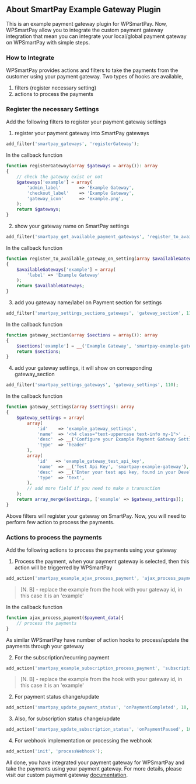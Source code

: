 ## About SmartPay Example Gateway Plugin
This is an example payment gateway plugin for WPSmartPay. Now, WPSmartPay allow you to integrate the custom payment gateway integration that mean you can integrate your local/global payment gateway on WPSmartPay with simple steps.

### How to Integrate
WPSmartPay provides actions and filters to take the payments from the customer using your payment gateway. 
Two types of hooks are available,
1. filters (register necessary setting)
2. actions to process the payments

### Register the necessary Settings
Add the following filters to register your payment gateway settings
1. register your payment gateway into SmartPay gateways
```php
add_filter('smartpay_gateways', 'registerGateway');
```
In the callback function
```php
function registerGateway(array $gateways = array()): array
{
    // check the gateway exist or not
    $gateways['example'] = array(
        'admin_label'       => 'Example Gateway',
        'checkout_label'    => 'Example Gateway',
        'gateway_icon'      => 'example.png',
    );
    return $gateways;
}
```
2. show your gateway name on SmartPay settings
```php
add_filter('smartpay_get_available_payment_gateways', 'register_to_available_gateway_on_setting');
```
In the callback function
```php
function register_to_available_gateway_on_setting(array $availableGateways = array()): array
{
    $availableGateways['example'] = array(
        'label' => 'Example Gateway'
    );
    return $availableGateways;
}
```

3.  add you gateway name/label on Payment section for settings
```php
add_filter('smartpay_settings_sections_gateways', 'gateway_section', 110);
```
In the callback function
```php
function gateway_section(array $sections = array()): array
{
    $sections['example'] = __('Example Gateway', 'smartpay-example-gateway');
    return $sections;
}
```

4. add your gateway settings, it will show on corresponding gateway_section
```php
add_filter('smartpay_settings_gateways', 'gateway_settings', 110);
```
In the callback function
```php
function gateway_settings(array $settings): array
{
    $gateway_settings = array(
        array(
            'id'    => 'example_gateway_settings',
            'name'  => '<h4 class="text-uppercase text-info my-1">' . __('Example Gateway Settings', 'smartpay-example-gateway') . '</h4>',
            'desc'  => __('Configure your Example Payment Gateway Settings', 'smartpay-pro'),
            'type'  => 'header'
        ),
        array(
            'id'   => 'example_gateway_test_api_key',
            'name'  => __('Test Api Key', 'smartpay-example-gateway'),
            'desc'  => __('Enter your test api key, found in your Developers > API keys', 'smartpay-example-gateway'),
            'type'  => 'text',
        ),
        // add more field if you need to make a transaction
    );
    return array_merge($settings, ['example' => $gateway_settings]);
}
```
Above filters will register your gateway on SmartPay. Now, you will need to perform few action to process the payments.

### Actions to process the payments 
Add the following actions to process the payments using your gateway

1. Process the payment, when your payment gateway is selected, then this action will be triggerred by WPSmartPay
```php
add_action('smartpay_example_ajax_process_payment', 'ajax_process_payment');
```
> [N. B] - replace the example from the hook with your gateway id, in this case it is an 'example'

In the callback function
```php
function ajax_process_payment($payment_data){
    // process the payments
}
```

As similar WPSmartPay have number of action hooks to process/update the payments through your gateway

2. For the subscription/recurring payment
```php
add_action('smartpay_example_subscription_process_payment', 'subscriptionProcessPayment', 10, 2);
```
> [N. B] - replace the example from the hook with your gateway id, in this case it is an 'example'

2. For payment status change/update
```php
add_action('smartpay_update_payment_status', 'onPaymentCompleted', 10, 3);
```

3. Also, for subscription status change/update
```php
add_action('smartpay_update_subscription_status', 'onPaymentPaused', 10, 3);
```

4. For webhook implementation or processing the webhook
```php
add_action('init', 'processWebhook');
```

All done, you have integrated your payment gateway for WPSmartPay and take the payments using your payment gateway.
For more details, please visit our custom payment gateway [documentation](https://wpsmartpay.com/docs/wpsmartpay/configure-payment-methods/how-to-integrate-custom-payment-gateway).